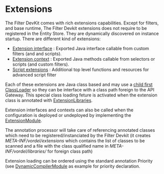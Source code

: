 # Extensions

The Filter DevKit comes with rich extensions capabilities. Except for filters, and base runtime, The Filter Devkit extensions does not require to be registered in the Entity Store. They are dynamically discovered on instance startup. There are different kind of extensions:

 - [Extension interface](ExtensionInterface.md) : Exported Java interface callable from custom filters (and and scripts).
 - [Extension context](ExtensionContext.md) : Exported Java methods callable from selectors or scripts (and custom filters).
 - [Script extensions](ScriptExtensions.md) : Additional top level functions and resources for advanced script filter

Each of these extensions are Java class based and may use a [child first ClassLoader](ChildFirstClassLoader.md) so they can be interface with a class path foreign to the API Gateway. This special class loading feture is activated when the extension class is annotated with [ExtensionLibraries](../filter-devkit-annotations/src/main/java/com/vordel/circuit/filter/devkit/context/annotations/ExtensionLibraries.java).

Extension interfaces and contexts can also be called when the configuration is deployed or undeployed by implementing the [ExtensionModule](../filter-devkit-runtime/src/main/java/com/vordel/circuit/filter/devkit/context/ExtensionModule.java).

The annotation processor will take care of referencing annotated classes which need to be registered/instanciated by the Filter Devkit (it creates *META-INF/vordel/extensions* which contains the list of classes to be scanned and a file with the class qualified name in *META-INF/vordel/libraries/* for foreign class path)

Extension loading can be ordered using the standard annotation Priority (see [DynamicCompilerModule](../filter-devkit-dynamic/src/main/java/com/vordel/circuit/filter/devkit/dynamic/DynamicCompilerModule.java) as example for priority declaration.
